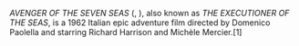 _AVENGER OF THE SEVEN SEAS_ (, ), also known as _THE EXECUTIONER OF THE SEAS_, is a 1962 Italian epic adventure film directed by Domenico Paolella and starring Richard Harrison and Michèle Mercier.[1]
